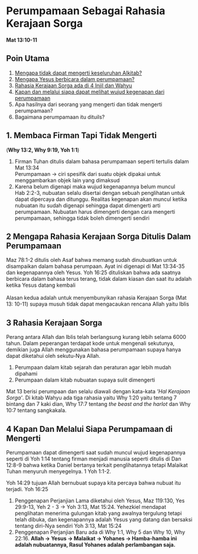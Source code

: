 # Perumpamaan Sebagai Rahasia Kerajaan Sorga
__Mat 13:10-11__

## Poin Utama
1. [Mengapa tidak dapat mengerti keseluruhan Alkitab?](https://github.com/setiadijoe/KelasCenter154/blob/main/Perumpaan%20Sebagai%20Rahasia%20Kerajaan%20Sorga.md#1-membaca-firman-tapi-tidak-mengerti)
2. [Mengapa Yesus berbicara dalam perumpamaan?](https://github.com/setiadijoe/KelasCenter154/blob/main/Perumpaan%20Sebagai%20Rahasia%20Kerajaan%20Sorga.md#2-mengapa-rahasia-kerajaan-sorga-ditulis-dalam-perumpamaan)
3. [Rahasia Kerajaan Sorga ada di 4 Injil dan Wahyu](https://github.com/setiadijoe/KelasCenter154/blob/main/Perumpaan%20Sebagai%20Rahasia%20Kerajaan%20Sorga.md#3-rahasia-kerajaan-sorga)
4. [Kapan dan melalui siapa dapat melihat wujud kegenapan dari perumpamaan](https://github.com/setiadijoe/KelasCenter154/blob/main/Perumpaan%20Sebagai%20Rahasia%20Kerajaan%20Sorga.md#4-kapan-dan-melalui-siapa-perumpamaan-di-mengerti)
5. Apa hasilnya dari seorang yang mengerti dan tidak mengerti perumpamaan?
6. Bagaimana perumpamaan itu dituils?

## 1. Membaca Firman Tapi Tidak Mengerti
(__Why 13:2, Why 9:19, Yoh 1:1__)

1. Firman Tuhan ditulis dalam bahasa perumpamaan seperti tertulis dalam Mat 13:34 <br>
    Perumpamaan -> ciri spesifik dari suatu objek dipakai untuk menggambarkan objek lain yang dimaksud
2. Karena belum digenapi maka wujud kegenapannya belum muncul <br>
Hab 2:2-3, nubuatan selalu disertai dengan sebuah penglihatan untuk dapat dipercaya dan ditunggu. Realitas kegenapan akan muncul ketika nubuatan itu sudah digenapi sehingga dapat dimengerti arti perumpamaan. Nubuatan harus dimengerti dengan cara mengerti perumpamaan, sehingga tidak boleh dimengerti sendiri

## 2 Mengapa Rahasia Kerajaan Sorga Ditulis Dalam Perumpamaan
Maz 78:1-2 ditulis oleh Asaf bahwa memang sudah dinubuatkan untuk disampaikan dalam bahasa perumpaan. Ayat ini digenapi di Mat 13:34-35 dan kegenapannya oleh Yesus. Yoh 16:25 dituliskan bahwa ada saatnya berbicara dalam bahasa terus terang, tidak dalam kiasan dan saat itu adalah ketika Yesus datang kembali <br><br>
Alasan kedua adalah untuk menyembunyikan rahasia Kerajaan Sorga (Mat 13: 10-11) supaya musuh tidak dapat mengacaukan rencana Allah yaitu Iblis

## 3 Rahasia Kerajaan Sorga
Perang antara Allah dan Iblis telah berlangsung kurang lebih selama 6000 tahun. Dalam peperangan terdapat kode untuk mengenali sekutunya, demikian juga Allah menggunakan bahasa perumpamaan supaya hanya dapat diketahui oleh sekutu-Nya Allah.
1. Perumpaan dalam kitab sejarah dan peraturan agar lebih mudah dipahami
2. Perumpaan dalam kitab nubuatan supaya sulit dimengerti

Mat 13 berisi perumpaan dan selalu diawali dengan kata-kata _'Hal Kerajaan Sorga'_. Di kitab Wahyu ada tiga rahasia yaitu Why 1:20 yaitu tentang 7 bintang dan 7 kaki dian, Why 17:7 tentang _the beast and the harlot_ dan Why 10:7 tentang sangkakala.

## 4 Kapan Dan Melalui Siapa Perumpamaan di Mengerti
Perumpamaan dapat dimengerti saat sudah muncul wujud kegenapannya seperti di Yoh 1:14 tentang firman menjadi manusia seperti ditulis di Dan 12:8-9 bahwa ketika Daniel bertanya terkait penglihatannya tetapi Malaikat Tuhan menyuruh menyegelnya. 1 Yoh 1:1-2.

Yoh 14:29 tujuan Allah bernubuat supaya kita percaya bahwa nubuat itu terjadi. Yoh 16:25

1. Penggenapan Perjanjian Lama diketahui oleh Yesus, Maz 119:130, Yes 29:9-13, Yeh 2 - 3 -> Yoh 3:13, Mat 15:24. Yehezkiel mendapat penglihatan menerima gulungan kitab yang awalnya tergulung tetapi telah dibuka, dan kegenapannya adalah Yesus yang datang dan bersaksi tentang diri-Nya sendiri Yoh 3:13, Mat 15:24
2. Penggenapan Perjanjian Baru ada di Why 1:1, Why 5 dan Why 10, Why 22:16. <b>
Allah -> Yesus -> Malaikat -> Yohanes -> Hamba-hamba ini adalah nubuatannya, Rasul Yohanes adalah perlambangan saja. 
